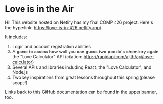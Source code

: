 # Love is in the Air

Hi! This website hosted on Netlify has my final COMP 426 project. Here's the hyperlink: https://love-is-in-426.netlify.app/

It includes: 
1) Login and account registration abilities
2) A game to assess how well you can guess two people's chemistry again the "Love Calculator" API (citation: https://rapidapi.com/ajith/api/love-calculator)
3) Several APIs and libraries including React, the "Love Calculator", and Node.js
4) Two key inspirations from great lessons throughout this spring (please scope!)

Links back to this GitHub documentation can be found in the upper banner, too.

